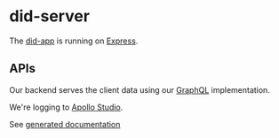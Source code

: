 # did-server

The [did-app](./docs/classes/app.app-1.md) is running on [Express](https://expressjs.com/).

## APIs
Our backend serves the client data using our [GraphQL](https://graphql.org/) implementation.

We're logging to [Apollo Studio](https://studio.apollographql.com/org/puzzlepart/graphs).


See [generated documentation](./docs/README.md)
